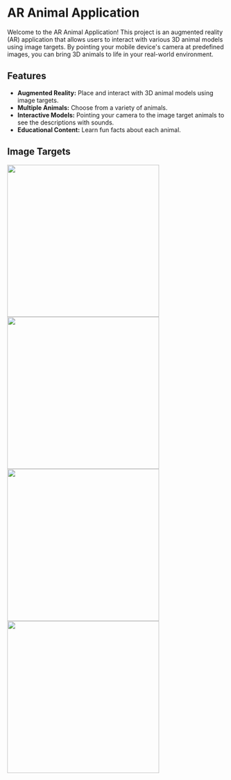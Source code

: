 # AR Animal Application

Welcome to the AR Animal Application! 
This project is an augmented reality (AR) application that allows users to interact with various 3D animal models using image targets. 
By pointing your mobile device's camera at predefined images, you can bring 3D animals to life in your real-world environment.

## Features

- **Augmented Reality:** Place and interact with 3D animal models using image targets.
- **Multiple Animals:** Choose from a variety of animals.
- **Interactive Models:** Pointing your camera to the image target animals to see the descriptions with sounds.
- **Educational Content:** Learn fun facts about each animal.

## Image Targets 
<img src="https://github.com/zhafirahkamila/animalARUnity/assets/115094389/40830715-e0e3-4b34-a3dd-02bed902b8ba" width="350" height="350" /> 
<img src="https://github.com/zhafirahkamila/animalARUnity/assets/115094389/ee6b5957-a5b0-4180-adec-556b71a42f04" width="350" height="350" /> 
<img src="https://github.com/zhafirahkamila/animalARUnity/assets/115094389/73aab4f4-ab57-4c6c-b6fe-132e6c5b5a10" width="350" height="350" /> 
<img src="https://github.com/zhafirahkamila/animalARUnity/assets/115094389/e81858ac-973f-4ba6-b4cf-9dfa831a722f" width="350" height="350" />

